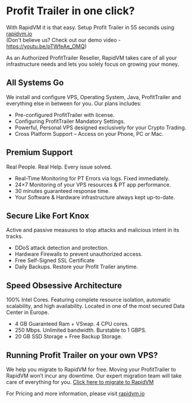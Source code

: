 # Profit Trailer in one click?
With RapidVM it is that easy.
Setup Profit Trailer in 55 seconds using <a href="https://rapidvm.io">rapidvm.io</a> <br>
(Don't believe us? Check out our demo video - https://youtu.be/pTWfeAe_OMQ)

As an Authorized ProfitTrailer Reseller, RapidVM takes care of all your infrastructure needs and lets you solely focus on growing your money.

## All Systems Go
We install and configure VPS, Operating System, Java, ProfitTrailer and everything else in between for you. Our plans includes:
- Pre-configured ProfitTrailer with license.
- Configuring ProfitTrailer Mandatory Settings.
- Powerful, Personal VPS designed exclusively for your Crypto Trading.
- Cross Platform Support – Access on your Phone, PC or Mac.

## Premium Support
Real People. Real Help. Every issue solved.
- Real-Time Monitoring for PT Errors via logs. Fixed immediately.
- 24×7 Monitoring of your VPS resources & PT app performance.
- 30 minutes guaranteed response time.
- Your Software & Hardware infrastructure always kept up-to-date.

## Secure Like Fort Knox
Active and passive measures to stop attacks and malicious intent in its tracks.
- DDoS attack detection and protection.
- Hardware Firewalls to prevent unauthorized access.
- Free Self-Signed SSL Certificate
- Daily Backups. Restore your Profit Trailer anytime.

## Speed Obsessive Architecture
100% Intel Cores. Featuring complete resource isolation, automatic scalability, and high availability. Located in one of the most secured Data Center in Europe.
- 4 GB Guaranteed Ram + VSwap. 4 CPU cores.
- 250 Mbps. Unlimited bandwidth. Burstable to 1 GBPS.
- 20 GB SSD Storage + Free Backup Storage.

## Running Profit Trailer on your own VPS?
We help you migrate to RapidVM for free. Moving your ProfitTrailer to RapidVM won’t incur any downtime. Our expert migration team will take care of everything for you.
<a href="https://rapidvm.io/?page_id=340">Click here to migrate to RapidVM</a>

For Pricing and more information, please visit <a href="https://rapidvm.io">rapidvm.io</a>
